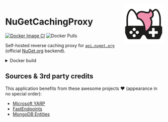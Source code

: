 <img src="assets/NSS-128x128.png" align="right" />

# NuGetCachingProxy

[![Docker Image CI](https://github.com/nefarius/NuGetCachingProxy/actions/workflows/docker-image.yml/badge.svg)](https://github.com/nefarius/NuGetCachingProxy/actions/workflows/docker-image.yml) ![Docker Pulls](https://img.shields.io/docker/pulls/containinger/nugetcachingproxy)

Self-hosted reverse caching proxy for [`api.nuget.org`](https://api.nuget.org/) (official [NuGet.org](https://www.nuget.org/) backend).

<details><summary>Docker build</summary>

```PowerShell
docker build -t containinger/nugetcachingproxy:latest . ; docker push containinger/nugetcachingproxy:latest
```

</details>

## Sources & 3rd party credits

This application benefits from these awesome projects ❤ (appearance in no special order):

- [Microsoft YARP](https://microsoft.github.io/reverse-proxy/)
- [FastEndpoints](https://fast-endpoints.com/)
- [MongoDB Entities](https://mongodb-entities.com/)
